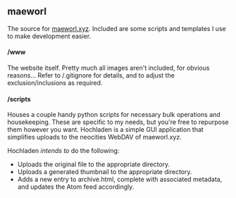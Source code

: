 ## maeworl

The source for [maeworl.xyz](https://maeworl.xyz). Included are some scripts and templates I use to make development easier.


#### /www

The website itself. Pretty much all images aren't included, for obvious reasons... Refer to /.gitignore for details, and to adjust the exclusion/inclusions as required.

#### /scripts
Houses a couple handy python scripts for necessary bulk operations and housekeeping. These are specific to my needs, but you're free to repurpose them however you want. Hochladen is a simple GUI application that simplifies uploads to the neocities WebDAV of maeworl.xyz.


Hochladen *intends to* do the following:
- Uploads the original file to the appropriate directory.
- Uploads a generated thumbnail to the appropriate directory.
- Adds a new entry to archive.html, complete with associated metadata, and updates the Atom feed accordingly.
